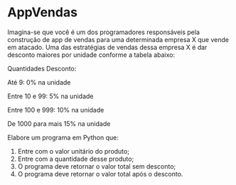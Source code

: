 # AppVendas

Imagina-se que você é um dos programadores responsáveis pela construção de app de vendas para uma determinada empresa X que vende em atacado. Uma das estratégias de vendas dessa empresa X é dar desconto maiores por unidade conforme a tabela abaixo:

Quantidades	Desconto:

Até 9: 	0% na unidade

Entre 10 e 99:	5% na unidade

Entre 100 e 999:	10% na unidade

De 1000 para mais	15% na unidade

Elabore um programa em Python que:
1.	Entre com o valor unitário do produto;
2.	Entre com a quantidade desse produto;
3.	O programa deve retornar o valor total sem desconto;
4.	O programa deve retornar o valor total após o desconto.
